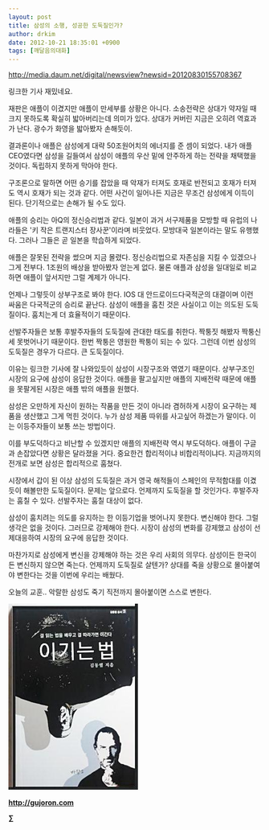 ```yaml
---
layout: post
title: 삼성의 소행, 성공한 도둑질인가?
author: drkim
date: 2012-10-21 18:35:01 +0900
tags: [깨달음의대화]
---
```

http://media.daum.net/digital/newsview?newsid=20120830155708367



링크한 기사 재밌네요.





 재판은 애플이 이겼지만 애플이 만세부를 상황은 아니다. 소송전략은 상대가 약자일 때 크지 못하도록 확실히 밟아버리는데 의미가 있다. 상대가 커버린 지금은 오히려 역효과가 난다. 광수가 화영을 밟아봤자 손해듯이.

 결과론이나 애플은 삼성에게 대략 50조원어치의 에너지를 준 셈이 되었다. 내가 애플 CEO였다면 삼성을 길들여서 삼성이 애플의 우산 밑에 안주하게 하는 전략을 채택했을 것이다. 독립하지 못하게 막아야 한다.

 구조론으로 말하면 어떤 승기를 잡았을 때 악재가 터져도 호재로 반전되고 호재가 터져도 역시 호재가 되는 것과 같다. 어떤 사건이 일어나든 지금은 무조건 삼성에게 이득이 된다. 단기적으로는 손해가 될 수도 있다.

 애플의 승리는 아Q의 정신승리법과 같다. 일본이 과거 서구제품을 모방할 때 유럽의 나라들은 '키 작은 트랜지스터 장사꾼'이라며 비웃었다. 모방대국 일본이라는 말도 유행했다. 그러나 그들은 곧 일본을 학습하게 되었다.

 애플은 잘못된 전략을 썼으며 지금 몰렸다. 정신승리법으로 자존심을 지킬 수 있겠으나 그게 전부다. 1조원의 배상을 받아봤자 얻는게 없다. 물론 애플과 삼성을 일대일로 비교하면 애플이 앞서지만 그럴 계제가 아니다.

 언제나 그렇듯이 상부구조로 봐야 한다. IOS 대 안드로이드다국적군의 대결이며 이런 싸움은 다국적군의 승리로 끝난다. 삼성이 애플을 훔친 것은 사실이고 이는 의도된 도둑질이다. 훔치는게 더 효율적이기 때문이다.

 선발주자들은 보통 후발주자들의 도둑질에 관대한 태도를 취한다. 짝퉁짓 해봤자 짝퉁신세 못벗어나기 때문이다. 한번 짝퉁은 영원한 짝퉁이 되는 수 있다. 그런데 이번 삼성의 도둑질은 경우가 다르다. 큰 도둑질이다.

 이유는 링크한 기사에 잘 나와있듯이 삼성이 시장구조와 엮였기 때문이다. 상부구조인 시장의 요구에 삼성이 응답한 것이다. 애플을 팔고싶지만 애플의 지배전략 때문에 애플을 못팔게된 시장은 애플 밖의 애플을 원했다.

 삼성은 오만하게 자신이 원하는 작품을 만든 것이 아니라 겸허하게 시장이 요구하는 제품을 생산했고 그게 먹힌 것이다. 누가 삼성 제품 따위를 사고싶어 하겠는가 말이다. 이는 이등주자들이 보통 쓰는 방법이다.

 이를 부도덕하다고 비난할 수 있겠지만 애플의 지배전략 역시 부도덕하다. 애플이 구글과 손잡았다면 상황은 달라졌을 거다. 중요한건 합리적이냐 비합리적이냐다. 지금까지의 전개로 보면 삼성은 합리적으로 훔쳤다.

 시장에서 갑이 된 이상 삼성의 도둑질은 과거 영국 해적들이 스페인의 무적함대를 이겼듯이 해볼만한 도둑질이다. 문제는 앞으로다. 언제까지 도둑질을 할 것인가다. 후발주자는 훔칠 수 있다. 선발주자는 훔칠 대상이 없다.

 삼성이 훔치려는 의도를 유지하는 한 이등기업을 벗어나지 못한다. 변신해야 한다. 그럴 생각은 없을 것이다. 그러므로 강제해야 한다. 시장이 삼성의 변화를 강제했고 삼성이 선제대응하여 시장의 요구에 응답한 것이다.

 마찬가지로 삼성에게 변신을 강제해야 하는 것은 우리 사회의 의무다. 삼성이든 한국이든 변신하지 않으면 죽는다. 언제까지 도둑질로 살텐가? 상대를 죽을 상황으로 몰아붙여야 변한다는 것을 이번에 우리는 배웠다.

 오늘의 교훈.. 악랄한 삼성도 죽기 직전까지 몰아붙이면 스스로 변한다.













![](/files/attach/images/199/290/248/123456.JPG)







**http://gujoron.com** 


**∑**